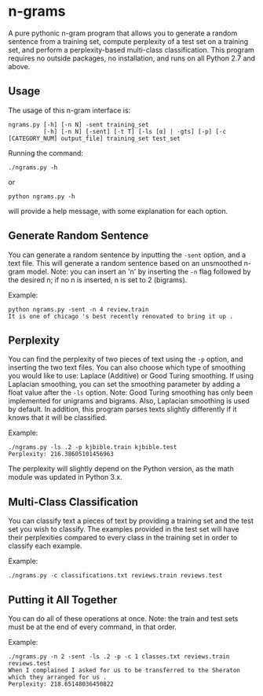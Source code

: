 # n-grams

A pure pythonic n-gram program that allows you to generate a random sentence
from a training set, compute perplexity of a test set on a training set, and
perform a perplexity-based multi-class classification. This program requires
no outside packages, no installation, and runs on all Python 2.7 and above.

## Usage

The usage of this n-gram interface is:

    ngrams.py [-h] [-n N] -sent training_set
              [-h] [-n N] [-sent] [-t T] [-ls [α] | -gts] [-p] [-c [CATEGORY_NUM] output_file] training_set test_set

Running the command:

    ./ngrams.py -h

or

    python ngrams.py -h

will provide a help message, with some explanation for each option.

## Generate Random Sentence

You can generate a random sentence by inputting the ``-sent`` option,
and a text file. This will generate a random sentence based on an unsmoothed
n-gram model. Note: you can insert an 'n' by inserting the ``-n`` flag followed
by the desired n; if no n is inserted, n is set to 2 (bigrams).

Example:

    python ngrams.py -sent -n 4 review.train
    It is one of chicago 's best recently renovated to bring it up .

## Perplexity

You can find the perplexity of two pieces of text using the ``-p`` option, and
inserting the two text files. You can also choose which type of smoothing you
would like to use: Laplace (Additive) or Good Turing smoothing. If using
Laplacian smoothing, you can set the smoothing parameter by adding a float
value after the ``-ls`` option. Note: Good Turing smoothing has only been
implemented for unigrams and bigrams. Also, Laplacian smoothing is used by
default. In addition, this program parses texts slightly differently if it
knows that it will be classified.

Example:

    ./ngrams.py -ls .2 -p kjbible.train kjbible.test
    Perplexity: 216.38605101456963

The perplexity will slightly depend on the Python version, as the math module
was updated in Python 3.x.

## Multi-Class Classification

You can classify text a pieces of text by providing a training set and the test
set you wish to classify. The examples provided in the test set will have their
perplexities compared to every class in the training set in order to classify
each example.

Example:

    ./ngrams.py -c classifications.txt reviews.train reviews.test

## Putting it All Together

You can do all of these operations at once. Note: the train and test sets must
be at the end of every command, in that order.

Example:

    ./ngrams.py -n 2 -sent -ls .2 -p -c 1 classes.txt reviews.train reviews.test
    When I complained I asked for us to be transferred to the Sheraton which they arranged for us .
    Perplexity: 218.65148036450822
